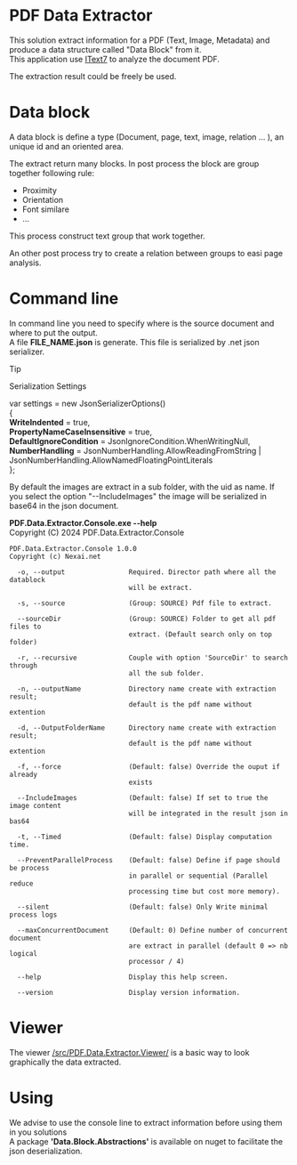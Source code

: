 PDF Data Extractor
====

This solution extract information for a PDF (Text, Image, Metadata) and produce a data structure called "Data Block" from it.<br />
This application use [IText7](https://itextpdf.com/products/itext-core) to analyze the document PDF.

The extraction result could be freely be used.

# Data block

A data block is define a type (Document, page, text, image, relation ... ), an unique id and an oriented area. <br />

The extract return many blocks. 
In post process the block are group together following rule:
- Proximity
- Orientation
- Font similare
- ...

This process construct text group that work together.

An other post process try to create a relation between groups to easi page analysis.

# Command line

In command line you need to specify where is the source document and where to put the output. <br />
A file **FILE_NAME.json** is generate. This file is serialized by .net json serializer.

> [!TIP]
> Serialization Settings <br />
>
> var settings = new JsonSerializerOptions()<br />
> {<br />
>     **WriteIndented** = true,<br />
>     **PropertyNameCaseInsensitive** = true,<br />
>     **DefaultIgnoreCondition** = JsonIgnoreCondition.WhenWritingNull,<br />
>     **NumberHandling** = JsonNumberHandling.AllowReadingFromString | JsonNumberHandling.AllowNamedFloatingPointLiterals<br />
> };<br />

By default the images are extract in a sub folder, with the uid as name.
If you select the option "--IncludeImages" the image will be serialized in base64 in the json document.

**PDF.Data.Extractor.Console.exe --help** <br />
Copyright (C) 2024 PDF.Data.Extractor.Console

````SHELL
PDF.Data.Extractor.Console 1.0.0
Copyright (c) Nexai.net

  -o, --output                Required. Director path where all the datablock
                              will be extract.

  -s, --source                (Group: SOURCE) Pdf file to extract.

  --sourceDir                 (Group: SOURCE) Folder to get all pdf files to
                              extract. (Default search only on top folder)

  -r, --recursive             Couple with option 'SourceDir' to search through
                              all the sub folder.

  -n, --outputName            Directory name create with extraction result;
                              default is the pdf name without extention

  -d, --OutputFolderName      Directory name create with extraction result;
                              default is the pdf name without extention

  -f, --force                 (Default: false) Override the ouput if already
                              exists

  --IncludeImages             (Default: false) If set to true the image content
                              will be integrated in the result json in bas64

  -t, --Timed                 (Default: false) Display computation time.

  --PreventParallelProcess    (Default: false) Define if page should be process
                              in parallel or sequential (Parallel reduce
                              processing time but cost more memory).

  --silent                    (Default: false) Only Write minimal process logs

  --maxConcurrentDocument     (Default: 0) Define number of concurrent document
                              are extract in parallel (default 0 => nb logical
                              processor / 4)

  --help                      Display this help screen.

  --version                   Display version information.
````

# Viewer

The viewer [/src/PDF.Data.Extractor.Viewer/](/src/PDF.Data.Extractor.Viewer/) is a basic way to look graphically the data extracted.

# Using

We advise to use the console line to extract information before using them in you solutions <br/>
A package **'Data.Block.Abstractions'** is available on nuget to facilitate the json deserialization.